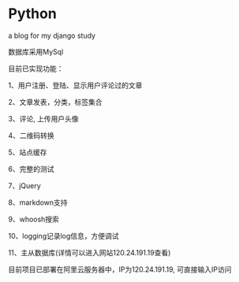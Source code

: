 # Python
a blog for my django study

数据库采用MySql

目前已实现功能：

1、用户注册、登陆、显示用户评论过的文章

2、文章发表，分类，标签集合

3、评论, 上传用户头像

4、二维码转换

5、站点缓存

6、完整的测试

7、jQuery

8、markdown支持

9、whoosh搜索

10、logging记录log信息，方便调试

11、主从数据库(详情可以进入网站120.24.191.19查看)

目前项目已部署在阿里云服务器中，IP为120.24.191.19, 可直接输入IP访问
